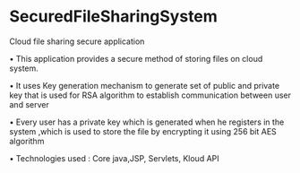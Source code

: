 # SecuredFileSharingSystem

Cloud file sharing secure application

•	This application provides a secure method of storing files on cloud system.

•	It uses Key generation mechanism to generate set of public and private key that is used for RSA algorithm to establish communication between user and server

•	Every user has a private key which is generated when he registers in the system ,which is used to store the file by encrypting it using 256 bit AES algorithm

•	Technologies used : Core java,JSP, Servlets, Kloud API

